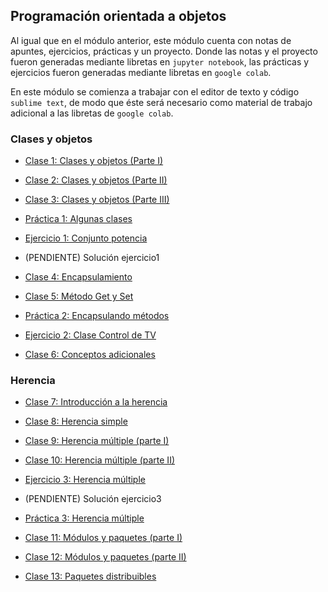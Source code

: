 ## Programación orientada a objetos

Al igual que en el módulo anterior, este módulo cuenta con notas de apuntes, ejercicios, prácticas y un proyecto. Donde las notas y el proyecto fueron generadas mediante libretas en 
``jupyter notebook``, las prácticas y ejercicios fueron generadas mediante libretas en ``google colab``.

En este módulo se comienza a trabajar con el editor de texto y código ``sublime text``, de modo que éste será necesario como material de trabajo adicional a las libretas de 
``google colab``.

### Clases y objetos

* [Clase 1: Clases y objetos (Parte I)](POO/Clase1_clases_I_g.html)
* [Clase 2: Clases y objetos (Parte II)](POO/Clase2_clases_II_g.html)
* [Clase 3: Clases y objetos (Parte III)](POO/Clase3_clases_III_g.html)
* [Práctica 1: Algunas clases](https://colab.research.google.com/drive/1dAhzEbjEwDNGdkcOXTY4EcOiF9G8eN11?usp=sharing)
* [Ejercicio 1: Conjunto potencia](https://colab.research.google.com/drive/1sZ93_wPfWT0Waf_9CAlPwJbblP5Y7MmC?usp=sharing)

* (PENDIENTE) Solución ejercicio1

* [Clase 4: Encapsulamiento](POO/Clase4_encapsulamiento_g.html)
* [Clase 5: Método Get y Set](POO/Clase5_encapsulamiento_II_g.html)
* [Práctica 2: Encapsulando métodos]()
* [Ejercicio 2: Clase Control de TV]()
* [Clase 6: Conceptos adicionales](POO/Clase6_encapsulamiento_III_g.html)

### Herencia

* [Clase 7: Introducción a la herencia](POO/Clase7_herencia_I_g.html)
* [Clase 8: Herencia simple](POO/Clase8_herencia_II_g.html)
* [Clase 9: Herencia múltiple (parte I)](POO/Clase9_herencia_III_g.html)
* [Clase 10: Herencia múltiple (parte II)](POO/Clase10_herencia_IV_g.html)
* [Ejercicio 3: Herencia múltiple]()

* (PENDIENTE) Solución ejercicio3

* [Práctica 3: Herencia múltiple]()
* [Clase 11: Módulos y paquetes (parte I)](POO/Clase11_módulos_I_g.html)
* [Clase 12: Módulos y paquetes (parte II)](POO/Clase12_módulos_II_g.html)
* [Clase 13: Paquetes distribuibles](POO/Clase13_paq_dist_g.html)
